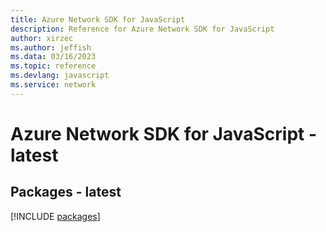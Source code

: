 ```yaml
---
title: Azure Network SDK for JavaScript
description: Reference for Azure Network SDK for JavaScript
author: xirzec
ms.author: jeffish
ms.data: 03/16/2023
ms.topic: reference
ms.devlang: javascript
ms.service: network
---
```

# Azure Network SDK for JavaScript - latest
## Packages - latest
[!INCLUDE [packages](network-index.md)]